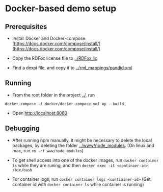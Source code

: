 # Docker-based demo setup

## Prerequisites
* Install Docker and Docker-compose [https://docs.docker.com/compose/install/](https://docs.docker.com/compose/install/)

* Copy the RDFox license file to [../RDFox.lic](../RDFox.lic)

* Find a dexpi file, and copy it to [../rml_mappings/pandid.xml](../rml_mappings/pandid.xml)

## Running

* From the root folder in the project [../](../), run  
```
docker-compose -f docker/docker-compose.yml up --build
```

* Open [http://localhost:8080](http://localhost:8080)

## Debugging

* After running npm manually, it might be necessary to delete the local packages, by deleting the folder [../www/node_modules](../www/node_modules). (On linux and mac, run `rm -rf www/node_modules`)

* To get shell access into one of the docker images, run `docker container ls` while they are runing, and then `docker exec -it <continaer-id> /bin/bash`

* For container logs, run `docker container logs <contiainer-id>` (Get container id with `docker container ls` while container is running)